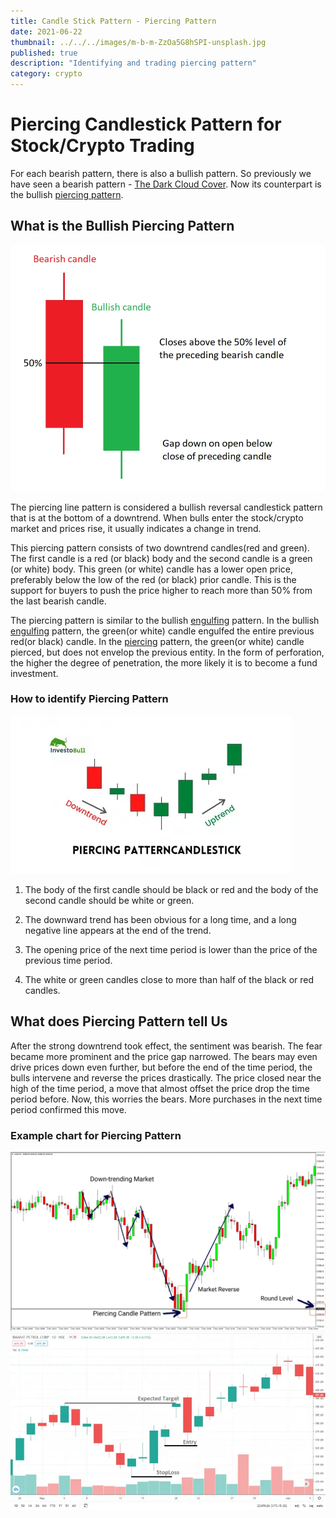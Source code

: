 ```yaml
---
title: Candle Stick Pattern - Piercing Pattern
date: 2021-06-22
thumbnail: ../../../images/m-b-m-ZzOa5G8hSPI-unsplash.jpg
published: true
description: "Identifying and trading piercing pattern"
category: crypto
---
```


# Piercing Candlestick Pattern for Stock/Crypto Trading

For each bearish pattern, there is also a bullish pattern. So previously we have seen a bearish pattern - [The Dark Cloud Cover](https://anothertechs.com/crypto/dark-cloud-cover/).
Now its counterpart is the bullish [piercing pattern](https://anothertechs.com/crypto/piercing-pattern/).

## What is the Bullish Piercing Pattern

![Bullish Piercing Pattern](./piercing-patttern-cnadlestick.webp)

The piercing line pattern is considered a bullish reversal candlestick pattern that is at the bottom of a downtrend. When bulls enter the stock/crypto market and prices rise, it usually indicates a change in trend.

This piercing pattern consists of two downtrend candles(red and green). The first candle is a red (or black) body and the second candle is a green (or white) body. This green (or white) candle has a lower open price, preferably below the low of the red (or black) prior candle. This is the support for buyers to push the price higher to reach more than 50% from the last bearish candle.

The piercing pattern is similar to the bullish [engulfing](https://anothertechs.com/crypto/the-engulfing-pattern/) pattern. In the bullish [engulfing](https://anothertechs.com/crypto/the-engulfing-pattern/) pattern, the green(or white) candle engulfed the entire previous red(or black) candle. In the [piercing](https://anothertechs.com/crypto/piercing-pattern/) pattern, the green(or white) candle pierced, but does not envelop the previous entity. In the form of perforation, the higher the degree of penetration, the more likely it is to become a fund investment.

### How to identify Piercing Pattern

![Bullish Piercing Pattern](./bullish-piercing-pattern.webp "source investobull")

1. The body of the first candle should be black or red and the body of the second candle should be white or green.

2. The downward trend has been obvious for a long time, and a long negative line appears at the end of the trend.

3. The opening price of the next time period is lower than the price of the previous time period.

4. The white or green candles close to more than half of the black or red candles. 

## What does Piercing Pattern tell Us

After the strong downtrend took effect, the sentiment was bearish. The fear became more prominent and the price gap narrowed. The bears may even drive prices down even further, but before the end of the time period, the bulls intervene and reverse the prices drastically. The price closed near the high of the time period, a move that almost offset the price drop the time period before. Now, this worries the bears. More purchases in the next time period confirmed this move.

### Example chart for Piercing Pattern

![Piercing Pattern Example 1](./piercing-pattern-exmaple-2.webp "source nothardtrading")
![Piercing Pattern Example 2](./piercing-pattern-exmaple-chart.webp "source investobull")
